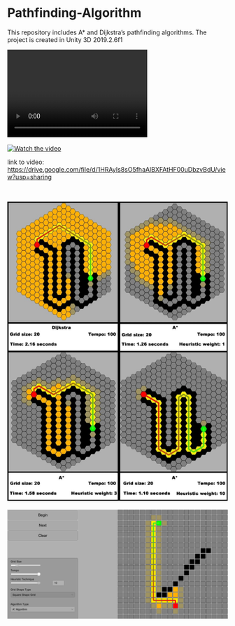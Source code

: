 # Pathfinding-Algorithm
This repository includes A* and Dijkstra’s pathfinding algorithms. The project is created in Unity 3D 2019.2.6f1


<video src="https://drive.google.com/file/d/1HRAyIs8sO5fhaAlBXFAtHF00uDbzvBdU/view?usp=sharing" width="320" height="200" controls preload></video>
 
 [![Watch the video](https://i.imgur.com/vKb2F1B.png)](https://drive.google.com/file/d/1HRAyIs8sO5fhaAlBXFAtHF00uDbzvBdU/view?usp=sharing)
 
link to video: https://drive.google.com/file/d/1HRAyIs8sO5fhaAlBXFAtHF00uDbzvBdU/view?usp=sharing


<p align="center">
  <br></br>
<img src="Images/Pathfinding.png">
  <br></br>
<img src="Images/AStartSearch.png">
  
</p>
